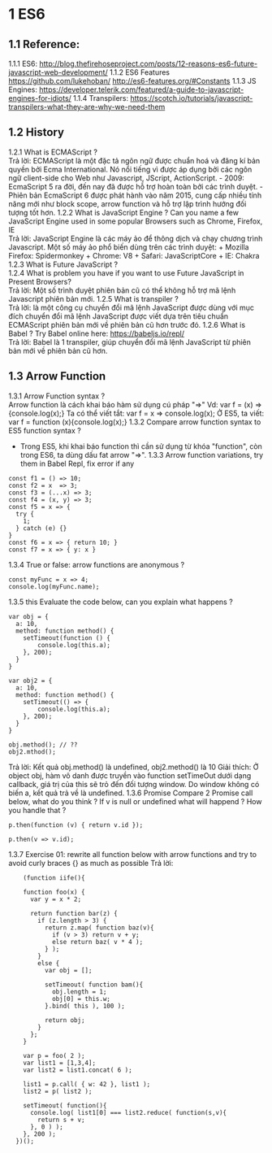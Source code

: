 # 1 ES6
## 1.1 Reference:
  1.1.1 ES6: http://blog.thefirehoseproject.com/posts/12-reasons-es6-future-javascript-web-development/
  1.1.2 ES6 Features
  https://github.com/lukehoban/
  http://es6-features.org/#Constants
  1.1.3 JS Engines: https://developer.telerik.com/featured/a-guide-to-javascript-engines-for-idiots/
  1.1.4 Transpilers: https://scotch.io/tutorials/javascript-transpilers-what-they-are-why-we-need-them
## 1.2 History
  1.2.1 What is ECMAScript ?<br>
  Trả lời: ECMAScript là một đặc tả ngôn ngữ được chuẩn hoá và đăng kí bản quyền bởi Ecma International. Nó nổi tiếng vì được áp dụng bởi   các ngôn ngữ client-side cho Web như Javascript, JScript, ActionScript.
    - 2009: EcmaScript 5 ra đời, đến nay đã được hỗ trợ hoàn toàn bởi các trình duyệt.
    - Phiên bản EcmaScript 6 được phát hành vào năm 2015, cung cấp nhiều tính năng mới như block scope, arrow function và hỗ trợ lập trình    hướng đối tượng tốt hơn.
  1.2.2 What is JavaScript Engine ? Can you name a few JavaScript Engine used in some popular Browsers such as Chrome, Firefox, IE <br>
  Trả lời: JavaScript Engine là các máy ảo để thông dịch và chạy chương trình Javascript. 
    Một số máy ảo phổ biến dùng trên các trình duyệt:
    + Mozilla Firefox: Spidermonkey
    + Chrome: V8
    + Safari: JavaScriptCore
    + IE: Chakra
  1.2.3 What is Future JavaScript ?<br>
  1.2.4 What is problem you have if you want to use Future JavaScript in Present Browsers?<br>
  Trả lời: Một số trình duyệt phiên bản cũ có thể không hỗ trợ mã lệnh Javascript phiên bản mới.
  1.2.5 What is transpiler ?<br>
  Trả lời: là một công cụ chuyển đổi mã lệnh JavaScript được dùng với mục đích chuyển đổi mã lệnh JavaScript được viết dựa trên tiêu chuẩn    ECMAScript phiên bản mới về phiên bản cũ hơn trước đó.
  1.2.6 What is Babel ? Try Babel online here: https://babeljs.io/repl/<br>
  Trả lời: Babel là 1 transpiler, giúp chuyển đổi mã lệnh JavaScript từ phiên bản mới về phiên bản cũ hơn.
## 1.3 Arrow Function
  1.3.1 Arrow Function syntax ?<br>
  Arrow function là cách khai báo hàm sử dụng cú pháp "=>"
  Vd: var f = (x) => {console.log(x);}
    Ta có thể viết tắt: var f = x => console.log(x);
    Ở ES5, ta viết: var f = function (x){console.log(x);}
  1.3.2 Compare arrow function syntax to ES5 function syntax ?<br>
  - Trong ES5, khi khai báo function thì cần sử dụng từ khóa "function", còn trong ES6, ta dùng dấu fat arrow "=>".
  1.3.3 Arrow function variations, try them in Babel Repl, fix error if any<br>
  ```
  const f1 = () => 10;
  const f2 = x  => 3;
  const f3 = (...x) => 3;
  const f4 = (x, y) => 3;
  const f5 = x => {
    try {
      1;
    } catch (e) {}
  }
  const f6 = x => { return 10; }
  const f7 = x => { y: x }
  ```
  1.3.4 True or false: arrow functions are anonymous ?
  ```
  const myFunc = x => 4;
  console.log(myFunc.name);
  ```
  1.3.5 this
  Evaluate the code below, can you explain what happens ?
  ```
  var obj = {
    a: 10,
    method: function method() {
      setTimeout(function () {
          console.log(this.a);
      }, 200);
    }
  }

  var obj2 = {
    a: 10,
    method: function method() {
      setTimeout(() => {
          console.log(this.a);
      }, 200);
    }
  }

  obj.method(); // ??
  obj2.mthod();
  ```
  Trả lời: Kết quả obj.method() là undefined, obj2.method() là 10
    Giải thích: Ở object obj, hàm vô danh được truyền vào function setTimeOut dưới dạng callback, giá trị của this sẽ trỏ đến đối tượng      window. Do window không có biến a, kết quả trả về là undefined.
  1.3.6 Promise
  Compare 2 Promise call below, what do you think ? If v is null or undefined what will happend ? How you handle that ?
   ```
   p.then(function (v) { return v.id });

   p.then(v => v.id);
   ```
  1.3.7 Exercise 01: rewrite all function below with arrow functions and try to avoid curly braces {} as much as possible
  Trả lời:
  ```
      (function iife(){

      function foo(x) {
        var y = x * 2;

        return function bar(z) {
          if (z.length > 3) {
            return z.map( function baz(v){
              if (v > 3) return v + y;
              else return baz( v * 4 );
            } );
          }
          else {
            var obj = [];

            setTimeout( function bam(){
              obj.length = 1;
              obj[0] = this.w;
            }.bind( this ), 100 );

            return obj;
          }
        };
      }

      var p = foo( 2 );
      var list1 = [1,3,4];
      var list2 = list1.concat( 6 );

      list1 = p.call( { w: 42 }, list1 );
      list2 = p( list2 );

      setTimeout( function(){
        console.log( list1[0] === list2.reduce( function(s,v){
          return s + v;
        }, 0 ) );
      }, 200 );
    })();
  ```

